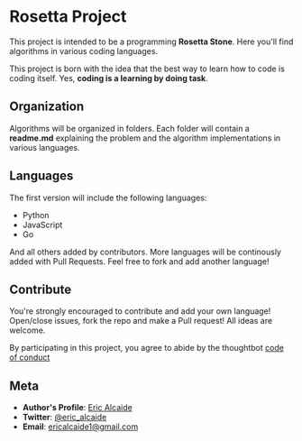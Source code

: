 # Rosetta Project

This project is intended to be a programming **Rosetta Stone**. Here you'll find algorithms in various coding languages.

This project is born with the idea that the best way to learn how to code is coding itself. Yes, **coding is a learning by doing task**.

## Organization

Algorithms will be organized in folders. Each folder will contain a **readme.md** explaining the problem and the algorithm implementations in various languages.

## Languages

The first version will include the following languages:
* Python
* JavaScript
* Go

And all others added by contributors. More languages will be continously added with Pull Requests. Feel free to fork and add another language!

## Contribute

You're strongly encouraged to contribute and add your own language! Open/close issues, fork the repo and make a Pull request! All ideas are welcome.

By participating in this project, you agree to abide by the thoughtbot [code of conduct](https://thoughtbot.com/open-source-code-of-conduct)

## Meta

* **Author's Profile**: [Eric Alcaide](https://github.com/EricAlcaide/)
* **Twitter**: [@eric_alcaide](https://twitter.com/eric_alcaide)
* **Email**: ericalcaide1@gmail.com
